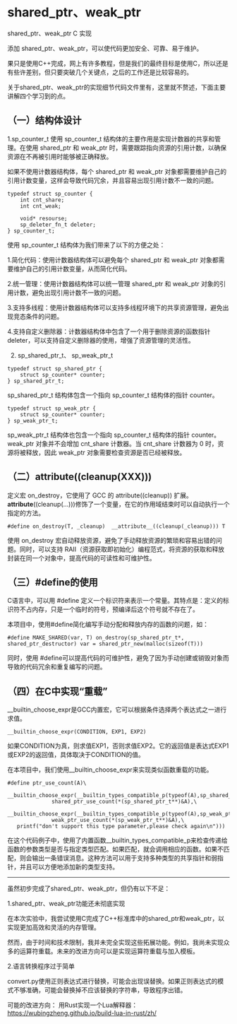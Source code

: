 # shared_ptr、weak_ptr

shared_ptr、weak_ptr C 实现

添加 shared_ptr、weak_ptr，可以使代码更加安全、可靠、易于维护。

果只是使用C++完成，网上有许多教程，但是我们的最终目标是使用C，所以还是有些许差别，但只要突破几个关键点，之后的工作还是比较容易的。

关于shared_ptr、weak_ptr的实现细节代码文件里有，这里就不赘述，下面主要讲解四个学习到的点。

## （一）结构体设计

1.sp_counter_t
使用 sp_counter_t 结构体的主要作用是实现计数器的共享和管理。在使用 shared_ptr 和 weak_ptr 时，需要跟踪指向资源的引用计数，以确保资源在不再被引用时能够被正确释放。

如果不使用计数器结构体，每个 shared_ptr 和 weak_ptr 对象都需要维护自己的引用计数变量，这样会导致代码冗余，并且容易出现引用计数不一致的问题。
```
typedef struct sp_counter {
    int cnt_share;
    int cnt_weak;

    void* resourse;
    sp_deleter_fn_t deleter;
} sp_counter_t;
```

使用 sp_counter_t 结构体为我们带来了以下的方便之处：

1.简化代码：使用计数器结构体可以避免每个 shared_ptr 和 weak_ptr 对象都需要维护自己的引用计数变量，从而简化代码。

2.统一管理：使用计数器结构体可以统一管理 shared_ptr 和 weak_ptr 对象的引用计数，避免出现引用计数不一致的问题。

3.支持多线程：使用计数器结构体可以支持多线程环境下的共享资源管理，避免出现竞态条件的问题。

4.支持自定义删除器：计数器结构体中包含了一个用于删除资源的函数指针 deleter，可以支持自定义删除器的使用，增强了资源管理的灵活性。

2. sp_shared_ptr_t、 sp_weak_ptr_t

```
typedef struct sp_shared_ptr {
    struct sp_counter* counter;
} sp_shared_ptr_t;
```

sp_shared_ptr_t 结构体包含一个指向 sp_counter_t 结构体的指针 counter。

```
typedef struct sp_weak_ptr {
    struct sp_counter* counter;
} sp_weak_ptr_t;
```
sp_weak_ptr_t 结构体也包含一个指向 sp_counter_t 结构体的指针 counter。weak_ptr 对象并不会增加 cnt_share 计数器。当 cnt_share 计数器为 0 时，资源将被释放，因此 weak_ptr 对象需要检查资源是否已经被释放。

## （二）__attribute__((cleanup(XXX)))

定义宏 on_destroy，它使用了 GCC 的 attribute((cleanup)) 扩展。__attribute__((cleanup(...)))修饰了一个变量，在它的作用域结束时可以自动执行一个指定的方法。
```
#define on_destroy(T, _cleanup)  __attribute__((cleanup(_cleanup))) T
```
使用 on_destroy 宏自动释放资源，避免了手动释放资源的繁琐和容易出错的问题。同时，可以支持 RAII（资源获取即初始化）编程范式，将资源的获取和释放封装在同一个对象中，提高代码的可读性和可维护性。

## （三）#define的使用

C语言中，可以用 #define 定义一个标识符来表示一个常量。其特点是：定义的标识符不占内存，只是一个临时的符号，预编译后这个符号就不存在了。

本项目中，使用#define简化编写手动分配和释放内存的函数的问题，如：
```
#define MAKE_SHARED(var, T) on_destroy(sp_shared_ptr_t*, shared_ptr_destructor) var = shared_ptr_new(malloc(sizeof(T)))
```
同时，使用 #define可以提高代码的可维护性，避免了因为手动创建或销毁对象而导致的代码冗余和重复编写的问题。

## （四）在C中实现“重载”

__builtin_choose_expr是GCC内置宏，它可以根据条件选择两个表达式之一进行求值。
```
__builtin_choose_expr(CONDITION, EXP1, EXP2)
```
如果CONDITION为真，则求值EXP1，否则求值EXP2。它的返回值是表达式EXP1或EXP2的返回值，具体取决于CONDITION的值。

在本项目中，我们使用__builtin_choose_expr来实现类似函数重载的功能。
```
#define ptr_use_count(A)\
    __builtin_choose_expr(__builtin_types_compatible_p(typeof(A),sp_shared_ptr_t*),\
              shared_ptr_use_count(*(sp_shared_ptr_t**)&A),\
    __builtin_choose_expr(__builtin_types_compatible_p(typeof(A),sp_weak_ptr_t*),\
              weak_ptr_use_count(*(sp_weak_ptr_t**)&A),\
   printf("don't support this type parameter,please check again\n")))
```  
在这个代码例子中，使用了内置函数__builtin_types_compatible_p来检查传递给函数的参数类型是否与指定类型匹配。如果匹配，就会调用相应的函数。如果不匹配，则会输出一条错误消息。这种方法可以用于支持多种类型的共享指针和弱指针，并且可以方便地添加新的类型支持。

---------------------------

虽然初步完成了shared_ptr、weak_ptr，但仍有以下不足：

1.shared_ptr、weak_ptr功能还未彻底实现

在本次实验中，我尝试使用C完成了C++标准库中的shared_ptr和weak_ptr，以实现更加高效和灵活的内存管理。

然而，由于时间和技术限制，我并未完全实现这些拓展功能。例如，我尚未实现众多的运算符重载。未来的改进方向可以是实现运算符重载与加入模板。

2.语言转换程序过于简单

convert.py使用正则表达式进行替换，可能会出现误替换。如果正则表达式的模式不够准确，可能会替换掉不应该替换的字符串，导致程序出错。

可能的改进方向：
用Rust实现一个Lua解释器：https://wubingzheng.github.io/build-lua-in-rust/zh/
